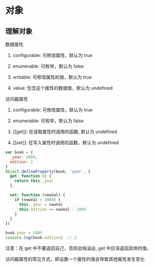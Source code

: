 # 对象

## 理解对象

数据属性

1. configurable: 可修改属性，默认为 true

2. enumerable: 可枚举，默认为 false

3. writable: 可修改属性的值，默认为 true

4. value: 包含这个属性的数据值，默认为 undefined

访问器属性

1. configurable: 可修改属性，默认为 true

2. enumerable: 可枚举，默认为 false

3. [[get]]: 在读取属性时调用的函数, 默认为 undefined

4. [[set]]: 在写入属性时调用的函数，默认为 undefined

```js
var book = {
  _year: 2004,
  edition: 1
}
Object.defineProperty(book, 'year', {
  get: function () {
    return this._year
  },

  set: function (newVal) {
    if (newVal > 2004) {
      this._year = newVal
      this.edition += newVal - 2004
    }
  }
})

book.year = 2005
console.log(book.edition)  // 2
```

注意：在 get 中不要返回自己，否则会栈溢出, get 中应该返回具体的值。

访问器属性的常见方式，即设置一个属性的值会导致其他属性发生变化